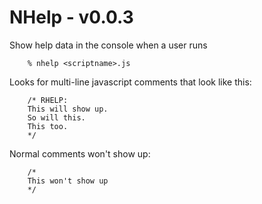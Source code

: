 NHelp - v0.0.3
=============

Show help data in the console when a user runs

		% nhelp <scriptname>.js

Looks for multi-line javascript comments that look like this:

		/* RHELP:
		This will show up.
		So will this.
		This too.
		*/

Normal comments won't show up:

		/*
		This won't show up
		*/
